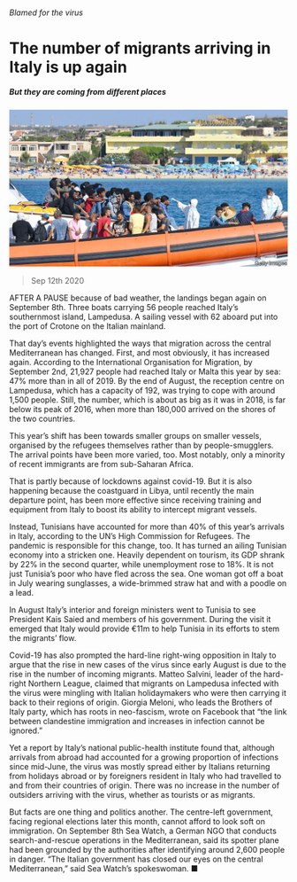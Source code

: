 ###### Blamed for the virus

# The number of migrants arriving in Italy is up again 

##### But they are coming from different places 

![image](images/20200912_EUP003_1.jpg) 

> Sep 12th 2020 

AFTER A PAUSE because of bad weather, the landings began again on September 8th. Three boats carrying 56 people reached Italy’s southernmost island, Lampedusa. A sailing vessel with 62 aboard put into the port of Crotone on the Italian mainland.

That day’s events highlighted the ways that migration across the central Mediterranean has changed. First, and most obviously, it has increased again. According to the International Organisation for Migration, by September 2nd, 21,927 people had reached Italy or Malta this year by sea: 47% more than in all of 2019. By the end of August, the reception centre on Lampedusa, which has a capacity of 192, was trying to cope with around 1,500 people. Still, the number, which is about as big as it was in 2018, is far below its peak of 2016, when more than 180,000 arrived on the shores of the two countries.


This year’s shift has been towards smaller groups on smaller vessels, organised by the refugees themselves rather than by people-smugglers. The arrival points have been more varied, too. Most notably, only a minority of recent immigrants are from sub-Saharan Africa.

That is partly because of lockdowns against covid-19. But it is also happening because the coastguard in Libya, until recently the main departure point, has been more effective since receiving training and equipment from Italy to boost its ability to intercept migrant vessels.

Instead, Tunisians have accounted for more than 40% of this year’s arrivals in Italy, according to the UN’s High Commission for Refugees. The pandemic is responsible for this change, too. It has turned an ailing Tunisian economy into a stricken one. Heavily dependent on tourism, its GDP shrank by 22% in the second quarter, while unemployment rose to 18%. It is not just Tunisia’s poor who have fled across the sea. One woman got off a boat in July wearing sunglasses, a wide-brimmed straw hat and with a poodle on a lead.

In August Italy’s interior and foreign ministers went to Tunisia to see President Kais Saied and members of his government. During the visit it emerged that Italy would provide €11m to help Tunisia in its efforts to stem the migrants’ flow.

Covid-19 has also prompted the hard-line right-wing opposition in Italy to argue that the rise in new cases of the virus since early August is due to the rise in the number of incoming migrants. Matteo Salvini, leader of the hard-right Northern League, claimed that migrants on Lampedusa infected with the virus were mingling with Italian holidaymakers who were then carrying it back to their regions of origin. Giorgia Meloni, who leads the Brothers of Italy party, which has roots in neo-fascism, wrote on Facebook that “the link between clandestine immigration and increases in infection cannot be ignored.”

Yet a report by Italy’s national public-health institute found that, although arrivals from abroad had accounted for a growing proportion of infections since mid-June, the virus was mostly spread either by Italians returning from holidays abroad or by foreigners resident in Italy who had travelled to and from their countries of origin. There was no increase in the number of outsiders arriving with the virus, whether as tourists or as migrants.

But facts are one thing and politics another. The centre-left government, facing regional elections later this month, cannot afford to look soft on immigration. On September 8th Sea Watch, a German NGO that conducts search-and-rescue operations in the Mediterranean, said its spotter plane had been grounded by the authorities after identifying around 2,600 people in danger. “The Italian government has closed our eyes on the central Mediterranean,” said Sea Watch’s spokeswoman. ■

